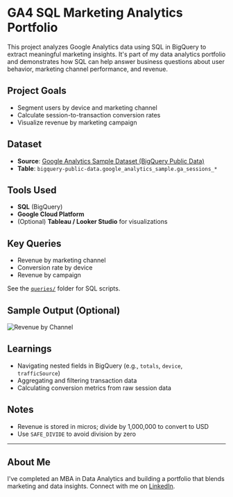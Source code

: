 # GA4 SQL Marketing Analytics Portfolio

This project analyzes Google Analytics data using SQL in BigQuery to extract meaningful marketing insights. It's part of my data analytics portfolio and demonstrates how SQL can help answer business questions about user behavior, marketing channel performance, and revenue.

## Project Goals

- Segment users by device and marketing channel
- Calculate session-to-transaction conversion rates
- Visualize revenue by marketing campaign

## Dataset

- **Source**: [Google Analytics Sample Dataset (BigQuery Public Data)](https://console.cloud.google.com/marketplace/product/bigquery-public-data/google_analytics_sample)
- **Table**: `bigquery-public-data.google_analytics_sample.ga_sessions_*`

## Tools Used

- **SQL** (BigQuery)
- **Google Cloud Platform**
- (Optional) **Tableau / Looker Studio** for visualizations

## Key Queries

- Revenue by marketing channel
- Conversion rate by device
- Revenue by campaign

See the [`queries/`](./queries) folder for SQL scripts.

## Sample Output (Optional)

![Revenue by Channel](./visuals/revenue_by_channel.png)

## Learnings

- Navigating nested fields in BigQuery (e.g., `totals`, `device`, `trafficSource`)
- Aggregating and filtering transaction data
- Calculating conversion metrics from raw session data

## Notes

- Revenue is stored in micros; divide by 1,000,000 to convert to USD
- Use `SAFE_DIVIDE` to avoid division by zero

---

## About Me

I've completed an MBA in Data Analytics and building a portfolio that blends marketing and data insights. Connect with me on [LinkedIn](www.linkedin.com/in/zoecollinst).
